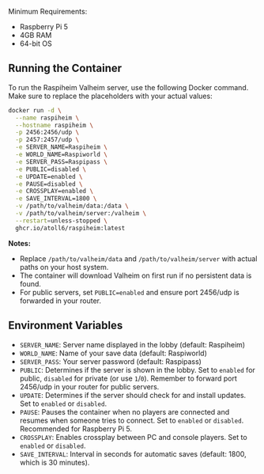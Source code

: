 Minimum Requirements:
- Raspberry Pi 5
- 4GB RAM
- 64-bit OS

## Running the Container

To run the Raspiheim Valheim server, use the following Docker command. Make sure to replace the placeholders with your actual values:

```bash
docker run -d \
  --name raspiheim \
  --hostname raspiheim \
  -p 2456:2456/udp \
  -p 2457:2457/udp \
  -e SERVER_NAME=Raspiheim \
  -e WORLD_NAME=Raspiworld \
  -e SERVER_PASS=Raspipass \
  -e PUBLIC=disabled \
  -e UPDATE=enabled \
  -e PAUSE=disabled \
  -e CROSSPLAY=enabled \
  -e SAVE_INTERVAL=1800 \
  -v /path/to/valheim/data:/data \
  -v /path/to/valheim/server:/valheim \
  --restart=unless-stopped \
  ghcr.io/atoll6/raspiheim:latest
```

**Notes:**
- Replace `/path/to/valheim/data` and `/path/to/valheim/server` with actual paths on your host system.
- The container will download Valheim on first run if no persistent data is found.
- For public servers, set `PUBLIC=enabled` and ensure port 2456/udp is forwarded in your router.


## Environment Variables

- `SERVER_NAME`: Server name displayed in the lobby (default: Raspiheim)
- `WORLD_NAME`: Name of your save data (default: Raspiworld)
- `SERVER_PASS`: Your server password (default: Raspipass)
- `PUBLIC`: Determines if the server is shown in the lobby. Set to `enabled` for public, `disabled` for private (or use `1`/`0`). Remember to forward port 2456/udp in your router for public servers.
- `UPDATE`: Determines if the server should check for and install updates. Set to `enabled` or `disabled`.
- `PAUSE`: Pauses the container when no players are connected and resumes when someone tries to connect. Set to `enabled` or `disabled`. Recommended for Raspberry Pi 5.
- `CROSSPLAY`: Enables crossplay between PC and console players. Set to `enabled` or `disabled`.
- `SAVE_INTERVAL`: Interval in seconds for automatic saves (default: 1800, which is 30 minutes).